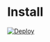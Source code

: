 # Install

[![Deploy](https://assets.umbler.com/brand/umbler-deploy-btn.svg)](https://app.umbler.com/deploy)
